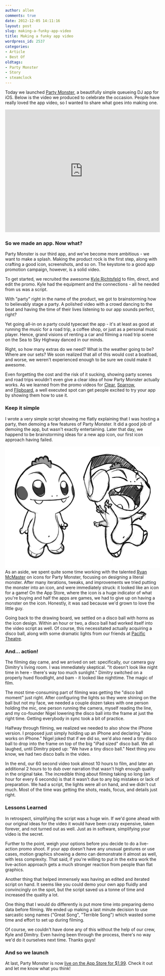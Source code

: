 ```yaml
---
author: allen
comments: true
date: 2012-12-05 14:11:16
layout: post
slug: making-a-funky-app-video
title: Making a funky app video
wordpress_id: 2537
categories:
- Article
- Best Of
oldtags:
- Party Monster
- Story
- steamclock
---
```


Today we launched [Party Monster](https://www.steamclock.com/partymonster/), a beautifully simple queueing DJ app for iOS. Below is the video we produced to celebrate the occasion. People have really loved the app video, so I wanted to share what goes into making one.

<iframe src="https://player.vimeo.com/video/54495310?byline=0&amp;portrait=0&amp;badge=0&amp;color=a545f5" frameborder="0" width="100%" height="400" style="margin: 0px auto;"> </iframe>


### So we made an app. Now what?

Party Monster is our third app, and we've become more ambitious - we want to make a splash. Making the product rock is the first step, along with crafting a good icon, screenshots, and so on. The keystone to a good app promotion campaign, however, is a solid video.

To get started, we recruited the awesome [Kyle Richtsfeld](http://www.kylerichtsfeld.com/) to film, direct, and edit the promo. Kyle had the equipment and the connections - all he needed from us was a script.

With "party" right in the name of the product, we got to brainstorming how to believably stage a party. A polished video with a crowd dancing to the beat and having the time of their lives listening to our app sounds perfect, right?

Yet going all-in on a party could typecast the app - it's at least as good at running the music for a road trip, a coffee shop, or just as a personal music player. Hence, grand visions of renting a car and filming a road trip scene on the Sea to Sky Highway danced in our minds.

Right, so how many extras do we need? What is the weather going to be? Where are our sets? We soon realized that all of this would cost a boatload, and worse, we weren't experienced enough to be sure we could make it awesome.

Even forgetting the cost and the risk of it sucking, showing party scenes and road trips wouldn't even give a clear idea of how Party Monster actually works. As we learned from the promo videos for [Clear](https://vimeo.com/35693267), [Sparrow](https://vimeo.com/32852176), and [Flipboard](http://www.youtube.com/watch?v=v2vpvEDS00o), a well executed spot can get people excited to try your app by showing them how to use it.


### Keep it simple


I wrote a very simple script showing me flatly explaining that I was hosting a party, then demoing a few features of Party Monster. It did a good job of demoing the app, but wasn't exactly entertaining. Later that day, we happend to be brainstorming ideas for a new app icon, our first icon approach having failed.

[![](/images/wp-uploads/2012/12/party-monsters.jpg)](/images/wp-uploads/2012/12/party-monsters.jpg)As an aside, we spent quite some time working with the talented [Ryan McMaster](http://theorydesign.ca/) on icons for Party Monster, focusing on designing a literal monster. After many iterations, tweaks, and improvements we tried putting the monster into an icon, and were immediately struck: it looked like an icon for a game! On the App Store, where the icon is a huge indicator of what you're buying and half the apps are games, we had to give up on having a monster on the icon. Honestly, it was sad because we'd grown to love the little guy.

Going back to the drawing board, we settled on a disco ball with horns as the icon design. Within an hour or two, a disco ball had worked itself into the video script as well. Of course, this necessitated actually acquiring a disco ball, along with some dramatic lights from our friends at [Pacific Theatre](http://pacifictheatre.org/).


### And... action!


The filming day came, and we arrived on set: specifically, our camera guy Dimitry's living room. I was immediately skeptical. "It doesn't look like night time in here - there's way too much sunlight." Dimitry switched on a properly hued floodlight, and bam - it looked like nighttime. The magic of film.

The most time-consuming part of filming was getting the "disco ball moment" just right. After configuring the lights so they were shining on the ball but not my face, we needed a couple dozen takes with one person holding the mic, one person running the camera, myself reading the line, and my co-founder Nigel lowering the disco ball into the frame at just the right time. Getting everybody in sync took a bit of practice.



Halfway through filming, we realized we needed to also show the iPhone version. I proposed just simply holding up an iPhone and declaring "also works on iPhone." Nigel joked that if we did so, we'd also need a tiny disco ball to drop into the frame on top of the big "iPad sized" disco ball. We all laughed, until Dimitry piped up: "We have a tiny disco ball." Next thing you know, we had two disco balls in the video.

In the end, our 60 second video took almost 10 hours to film, and later an additional 2 hours to to dub over narration that wasn't high enough quality in the original take. The incredible thing about filming taking so long (an hour for every 6 seconds) is that it wasn't due to any big mistakes or lack of preparation. We had a script, the lights were all on hand, and we didn't cut much. Most of the time was getting the shots, reads, focus, and details just right.


### Lessons Learned


In retrospect, simplifying the script was a huge win. If we'd gone ahead with our original ideas for the video it would have been crazy expensive, taken forever, and not turned out as well. Just as in software, simplifying your video is the secret.

Further to the point, weigh your options before you decide to do a live-action promo shoot. If your app doesn't have any unusual gestures or use cases, motion graphics showing a demo can demonstrate it almost as well, with less complexity. That said, if you're willing to put in the extra work the live-action approach gets a much stronger reaction from people than flat graphics.

Another thing that helped immensely was having an edited and iterated script on hand. It seems like you could demo your own app fluidly and convincingly on the spot, but the script saved us a tonne of time and increased the quality a lot.

One thing that I would do differently is put more time into preparing demo data before filming. We ended up making a last minute decision to use sarcastic song names ("Great Song", "Terrible Song") which wasted some time and effort to set up during filming.

Of course, we couldn't have done any of this without the help of our crew, Kyle and Dimitry. Even having been through the process, there's no way we'd do it ourselves next time. Thanks guys!


### And so we launch


At last, Party Monster is now [live on the App Store for $1.99](http://www.steamclock.com/partymonster/appstore). Check it out and let me know what you think!
